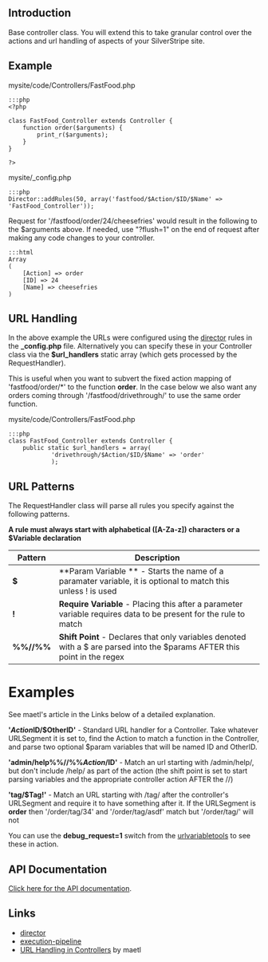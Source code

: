 ## Introduction

Base controller class.  You will extend this to take granular control over the actions and url handling of aspects of your SilverStripe site.


## Example

mysite/code/Controllers/FastFood.php

	:::php
	<?php
	
	class FastFood_Controller extends Controller {
	    function order($arguments) {
	        print_r($arguments);
	    }
	}
	
	?>


mysite/_config.php

	:::php
	Director::addRules(50, array('fastfood/$Action/$ID/$Name' => 'FastFood_Controller'));


Request for '/fastfood/order/24/cheesefries' would result in the following to the $arguments above. If needed, use "?flush=1" on the end of request after making any code changes to your controller.

	:::html
	Array
	(
	    [Action] => order
	    [ID] => 24
	    [Name] => cheesefries
	)


## URL Handling

In the above example the URLs were configured using the [director](director) rules in the **_config.php** file.  Alternatively you can specify these in your Controller class via the **$url_handlers** static array (which gets processed by the RequestHandler).  

This is useful when you want to subvert the fixed action mapping of 'fastfood/order/*' to the function **order**.  In the case below we also want any orders coming through '/fastfood/drivethrough/' to use the same order function.

mysite/code/Controllers/FastFood.php

	:::php
	class FastFood_Controller extends Controller {
	    public static $url_handlers = array(
	            'drivethrough/$Action/$ID/$Name' => 'order'
	            );



## URL Patterns

The RequestHandler class will parse all rules you specify against the following patterns.

**A rule must always start with alphabetical ([A-Za-z]) characters or a $Variable declaration**

 | **Pattern** | **Description**                                                                                                           | 
 | ----------- | ---------------                                                                                                           | 
 | **$**       | **Param Variable ** - Starts the name of a paramater variable, it is optional to match this unless ! is used              | 
 | **!**       | **Require Variable** - Placing this after a parameter variable requires data to be present for the rule to match          | 
 | **%%//%%**  | **Shift Point** - Declares that only variables denoted with a $ are parsed into the $params AFTER this point in the regex | 

# Examples

See maetl's article in the Links below of a detailed explanation. 

**'$Action%%//%%$ID/$OtherID'** - Standard URL handler for a Controller.  Take whatever URLSegment it is set to, find the Action to match a function in the Controller, and parse two optional $param variables that will be named ID and OtherID.


**'admin/help%%//%%$Action/$ID'** - Match an url starting with /admin/help/, but don't include /help/ as part of the action (the shift point is set to start parsing variables and the appropriate controller action AFTER the //)


**'tag/$Tag!'** - Match an URL starting with /tag/ after the controller's URLSegment and require it to have something after it.  If the URLSegment is **order** then '/order/tag/34' and '/order/tag/asdf' match but '/order/tag/' will not


You can use the **debug_request=1** switch from the [urlvariabletools](urlvariabletools) to see these in action.

## API Documentation

[Click here for the API documentation](http://api.silverstripe.org/trunk/sapphire/Controller.html).


## Links

*  [director](director)
*  [execution-pipeline](execution-pipeline)
*  [URL Handling in Controllers](http://maetl.net/silverstripe-url-handling) by maetl
